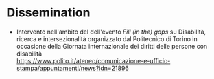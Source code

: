 # Dissemination

* Intervento nell'ambito del dell'evento *Fill (in the) gaps* su Disabilità, ricerca e intersezionalità organizzato dal Politecnico di Torino in occasione della Giornata internazionale dei diritti delle persone con disabilità<br/>
https://www.polito.it/ateneo/comunicazione-e-ufficio-stampa/appuntamenti/news?idn=21896

